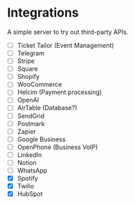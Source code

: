 # Integrations

A simple server to try out third-party APIs.

- [ ] Ticket Tailor (Event Management)
- [ ] Telegram
- [ ] Stripe
- [ ] Square
- [ ] Shopify
- [ ] WooCommerce
- [ ] Helcim (Payment processing)
- [ ] OpenAI
- [ ] AirTable (Database?)
- [ ] SendGrid
- [ ] Postmark
- [ ] Zapier
- [ ] Google Business
- [ ] OpenPhone (Business VoIP)
- [ ] LinkedIn
- [ ] Notion
- [ ] WhatsApp
- [x] Spotify
- [x] Twilio
- [x] HubSpot